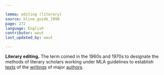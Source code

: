 ```yaml
---

lemma: editing (literary)
source: kline_guide_1998
page: 272
language: English
contributor: wout
last_updated_by: wout

---
```


**Literary editing.** The term coined in the 1960s and 1970s to designate the methods of literary scholars working under MLA guidelines to establish [texts](text.html) of the [writings](writingProduct.html) of major [authors](author.html).
